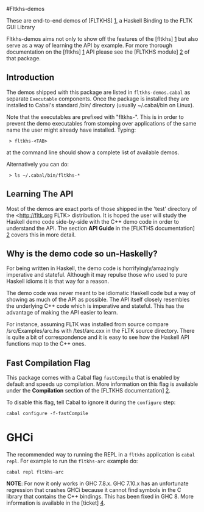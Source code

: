 #Fltkhs-demos

These are end-to-end demos of [FLTKHS] [1], a Haskell Binding to the FLTK GUI Library


Fltkhs-demos aims not only to show off the features of the [fltkhs] [1] but also
serve as a way of learning the API by example. For more thorough documentation
on the [fltkhs] [1] API please see the [FLTKHS module] [2] of that package.

## Introduction

The demos shipped with this package are listed in `fltkhs-demos.cabal` as
separate `Executable` components. Once the package is installed they are
installed to Cabal's standard /bin/ directory (usually ~/.cabal/bin on Linux).

Note that the executables are prefixed with \"fltkhs-\". This is in order to
prevent the demo executables from stomping over applications of the same name
the user might already have installed. Typing:

```
 > fltkhs-<TAB>
```

at the command line should show a complete list of available demos.

Alternatively you can do:

```
 > ls ~/.cabal/bin/fltkhs-*
```

## Learning The API

Most of the demos are exact ports of those shipped in the 'test' directory of
the <http://fltk.org FLTK> distribution. It is hoped the user will study the
Haskell demo code side-by-side with the C++ demo code in order to understand the
API. The section __API Guide__ in the [FLKTHS documentation] [2] covers this in more detail.

## Why is the demo code so un-Haskelly?
For being written in Haskell, the demo code is horrifyingly/amazingly imperative and stateful. Although it may repulse those
who used to pure Haskell idioms it is that way for a reason.

The demo code was never meant to be idiomatic Haskell code but a way of showing as much of the API as possible. The API itself
closely resembles the underlying C++ code which is imperative and stateful. This has the advantage of making the API easier
to learn.

For instance, assuming FLTK was installed from source compare /src/Examples/arc.hs with /test/arc.cxx in the FLTK
source directory. There is quite a bit of correspondence and it is easy to see how the Haskell API functions map to the C++ ones.

## Fast Compilation Flag

This package comes with a Cabal flag `fastCompile` that is enabled by default and speeds up compilation. More information on this flag is available under the __Compilation__ section of the [FLTKHS documentation] [2].

To disable this flag, tell Cabal to ignore it during the `configure` step:

```
cabal configure -f-fastCompile
```

# GHCi

The recommended way to running the REPL in a `fltkhs` application is `cabal repl`. For example to run the `fltkhs-arc` example do:

```
cabal repl fltkhs-arc
```

__NOTE__: For now it only works in GHC 7.8.x. GHC 7.10.x has an unfortunate regression that crashes GHCi because it cannot find symbols in the C library that contains the C++ bindings. This has been fixed in GHC 8. More information is available in the [ticket] [4].




  [1]: http://hackage.haskell.org/package/fltkhs/
  [2]: http://hackage.haskell.org/package/fltkhs/docs/Graphics-UI-FLTK-LowLevel-FLTKHS.html
  [3]: https://github.com/deech/fltkhs-fluid-hello-world
  [4]: https://ghc.haskell.org/trac/ghc/ticket/10568